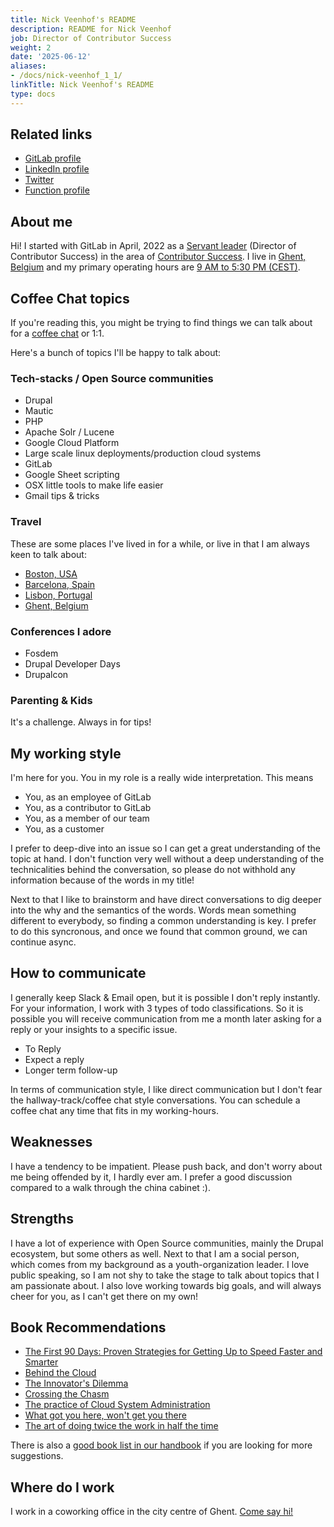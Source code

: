 ```yaml
---
title: Nick Veenhof's README
description: README for Nick Veenhof
job: Director of Contributor Success
weight: 2
date: '2025-06-12'
aliases:
- /docs/nick-veenhof_1_1/
linkTitle: Nick Veenhof's README
type: docs
---
```


## Related links

- [GitLab profile](https://gitlab.com/nick_vh)
- [LinkedIn profile](https://www.linkedin.com/in/nickveenhof/)
- [Twitter](https://twitter.com/Nick_vh)
- [Function profile](/job-families/marketing/developer-relations/contributor-success/management/#director-contributor-success)

## About me

Hi! I started with GitLab in April, 2022 as a [Servant leader](/job-families/engineering/development/management/#requirements) (Director of Contributor Success) in the area of
[Contributor Success](/handbook/marketing/developer-relations/contributor-success/).
I live in [Ghent, Belgium](https://en.wikipedia.org/wiki/Ghent)  and my primary
operating hours are [9 AM to 5:30 PM (CEST)](https://www.timeanddate.com/worldclock/belgium/ghent).

## Coffee Chat topics

If you're reading this, you might be trying to find things we can talk about
for a [coffee chat](/handbook/company/culture/all-remote/informal-communication/#coffee-chats) or 1:1.

Here's a bunch of topics I'll be happy to talk about:

### Tech-stacks / Open Source communities

- Drupal
- Mautic
- PHP
- Apache Solr / Lucene
- Google Cloud Platform
- Large scale linux deployments/production cloud systems
- GitLab
- Google Sheet scripting
- OSX little tools to make life easier
- Gmail tips & tricks

### Travel

These are some places I've lived in for a while, or live in that I am always
keen to talk about:

- [Boston, USA](https://en.wikipedia.org/wiki/Boston)
- [Barcelona, Spain](https://en.wikipedia.org/wiki/Barcelona)
- [Lisbon, Portugal](https://en.wikipedia.org/wiki/Lisbon)
- [Ghent, Belgium](https://en.wikipedia.org/wiki/Ghent)

### Conferences I adore

- Fosdem
- Drupal Developer Days
- Drupalcon

### Parenting & Kids

It's a challenge. Always in for tips!

## My working style

I'm here for you. You in my role is a really wide interpretation. This means

- You, as an employee of GitLab
- You, as a contributor to GitLab
- You, as a member of our team
- You, as a customer

I prefer to deep-dive into an issue so I can get a great understanding of the
topic at hand. I don't function very well without a deep understanding of the
technicalities behind the conversation, so please do not withhold any information
because of the words in my title!

Next to that I like to brainstorm and have direct conversations to dig deeper
into the why and the semantics of the words. Words mean something different to
everybody, so finding a common understanding is key. I prefer to do this
syncronous, and once we found that common ground, we can continue async.

## How to communicate

I generally keep Slack & Email open, but it is possible I don't reply instantly.
For your information, I work with 3 types of todo classifications. So it is
possible you will receive communication from me a month later asking for a reply
or your insights to a specific issue.

- To Reply
- Expect a reply
- Longer term follow-up

In terms of communication style, I like direct communication but I don't fear
the hallway-track/coffee chat style conversations. You can schedule a
coffee chat any time that fits in my working-hours.

## Weaknesses

I have a tendency to be impatient. Please push back, and don't worry about me
being offended by it, I hardly ever am. I prefer a good discussion compared to a
walk through the china cabinet :).

## Strengths

I have a lot of experience with Open Source communities, mainly the Drupal
ecosystem, but some others as well. Next to that I am a social person, which
comes from my background as a youth-organization leader. I love public speaking,
so I am not shy to take the stage to talk about topics that I am passionate
about. I also love working towards big goals, and will always cheer for you, as
I can't get there on my own!

## Book Recommendations

- [The First 90 Days: Proven Strategies for Getting Up to Speed Faster and Smarter](https://www.amazon.com/First-90-Days-Strategies-Expanded/dp/1422188612)
- [Behind the Cloud](https://www.amazon.nl/Behind-Cloud-Salesforce-com-Billion-Dollar-Company/dp/0470521163/)
- [The Innovator's Dilemma](https://www.amazon.com/Innovators-Dilemma-Revolutionary-Change-Business/dp/0062060244)
- [Crossing the Chasm](https://www.amazon.com/Crossing-Chasm-3rd-Disruptive-Mainstream/dp/0062292986)
- [The practice of Cloud System Administration](https://www.amazon.com/Practice-Cloud-System-Administration-Practices/dp/032194318X)
- [What got you here, won't get you there](https://www.amazon.com/What-Got-Here-Wont-There-ebook/dp/B000Q9J128)
- [The art of doing twice the work in half the time](https://www.amazon.com/Scrum-Doing-Twice-Work-Half/dp/038534645X)

There is also a [good book list in our handbook](/handbook/leadership/#books) if you are looking for more suggestions.

## Where do I work

I work in a coworking office in the city centre of Ghent. [Come say hi!](https://www.google.com/maps/place/Co.Station+Gent/@51.057506,3.7394017,15z/data=!4m2!3m1!1s0x0:0x757b25148564f37c?sa=X&ved=2ahUKEwj5rs7yzsr3AhWDGuwKHejgBlMQ_BJ6BAhREAU)
